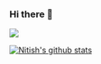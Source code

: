 ### Hi there 👋

<!--
**nitish770/nitish770** is a ✨ _special_ ✨ repository because its `README.md` (this file) appears on your GitHub profile.

-->

![](https://komarev.com/ghpvc/?username=stuti24m&color=blue)

[![Nitish's github stats](https://github-readme-stats.vercel.app/api?username=nitish770&show_icons=true&theme=merko)](https://github.com/anuraghazra/github-readme-stats)
